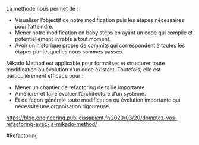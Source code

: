 La méthode nous permet de :

-   Visualiser l’objectif de notre modification puis les étapes nécessaires pour l’atteindre.
-   Mener notre modification en baby steps en ayant un code qui compile et potentiellement livrable à tout moment.
-   Avoir un historique propre de commits qui correspondent à toutes les étapes par lesquelles nous sommes passés.

Mikado Method est applicable pour formaliser et structurer toute modification ou évolution d’un code existant. Toutefois, elle est particulièrement efficace pour :

-   Mener un chantier de refactoring de taille importante.
-   Améliorer et faire évoluer l’architecture d’un système.
-   Et de façon générale toute modification ou évolution importante qui nécessite une organisation rigoureuse.

https://blog.engineering.publicissapient.fr/2020/03/20/domptez-vos-refactoring-avec-la-mikado-method/

#Refactoring
